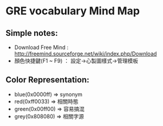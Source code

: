 # GRE vocabulary Mind Map
## Simple notes:
* Download Free Mind : http://freemind.sourceforge.net/wiki/index.php/Download
* 顏色快捷鍵(F1 ~ F9) ： 設定->心製圖樣式->管理模板

## Color Representation:
* blue(0x0000ff) => synonym
* red(0xff0033) => 相關時態
* green(0x00ff00) => 容易搞混
* grey(0x808080) => 相關字源

